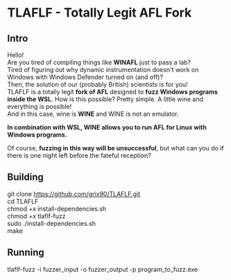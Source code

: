 # TLAFLF - Totally Legit AFL Fork

## Intro

Hello!  
Are you tired of compiling things like **WINAFL** just to pass a lab?  
Tired of figuring out why dynamic instrumentation doesn't work on Windows with Windows Defender turned on (and off)?  
Then, the solution of our (probably British) scientists is for you!  
TLAFLF is a totally legit **fork of AFL** designed to **fuzz Windows programs inside the WSL**. How is this possible? Pretty simple. A little wine and everything is possible!  
And in this case, wine is **WINE** and WINE is not an emulator.

**In combination with WSL, WINE allows you to run AFL for Linux with Windows programs.**  
  
Of course, **fuzzing in this way will be unsuccessful**, but what can you do if there is one night left before the fateful reception?  

## Building
  git clone https://github.com/grix90/TLAFLF.git  
  cd TLAFLF  
  chmod +x install-dependencies.sh  
  chmod +x tlaflf-fuzz  
  sudo ./install-dependencies.sh  
  make  
    
## Running
  tlaflf-fuzz -i fuzzer_input -o fuzzer_output -p program_to_fuzz.exe
